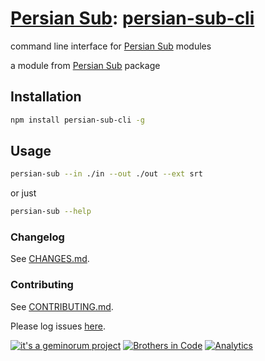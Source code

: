 # [Persian Sub](https://github.com/brothersincode/persian-sub): [persian-sub-cli](https://www.npmjs.com/package/persian-sub-cli)

command line interface for [Persian Sub](https://github.com/brothersincode/persian-sub) modules

a module from [Persian Sub](https://github.com/brothersincode/persian-sub) package

## Installation

``` sh
npm install persian-sub-cli -g
```

## Usage

``` sh
persian-sub --in ./in --out ./out --ext srt
```

or just

``` sh
persian-sub --help
```

### Changelog
See [CHANGES.md](https://github.com/brothersincode/persian-sub/CHANGES.md).

### Contributing
See [CONTRIBUTING.md](https://github.com/brothersincode/persian-sub/CONTRIBUTING.md).

Please log issues [here](https://github.com/brothersincode/persian-sub/issues).

[![it's a geminorum project](http://img.shields.io/badge/it's_a-geminorum_project-lightgrey.svg?style=flat-square)](http://geminorum.ir/)
[![Brothers in Code](http://img.shields.io/badge/Brothers-in_Code-lightgrey.svg?style=flat-square)](https://github.com/brothersincode/)
[![Analytics](https://ga-beacon.appspot.com/UA-865830-4/persian-sub/persian-sub-cli?pixel)](https://github.com/brothersincode/persian-sub)
